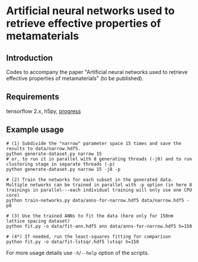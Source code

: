 # Artificial neural networks used to retrieve effective properties of metamaterials

## Introduction

Codes to accompany the paper "Artificial neural networks used to retrieve effective properties of metamaterials" (to be published). 

## Requirements

tensorflow 2.x, h5py, [progress](https://pypi.org/project/progress/)

## Example usage

    # (1) Subdivide the "narrow" parameter space 15 times and save the results to data/narrow.hdf5.
	python generate-dataset.py narrow 15
	# or, to run it in parallel with 8 generating threads (-j8) and to run clustering stage in separate threads (-p)
	python generate-dataset.py narrow 15 -j8 -p

	# (2) Train the networks for each subset in the generated data. Multiple networks can be trained in parallel with -p option (in here 8 trainings in parallel---each individual training will only use one CPU core)
	python train-networks.py data/anns-for-narrow.hdf5 data/narrow.hdf5 -p8

	# (3) Use the trained ANNs to fit the data (here only for 150nm lattice spacing dataset)
	python fit.py -o data/fit-ann.hdf5 ann data/anns-for-narrow.hdf5 h=150

	# (4*) If needed, run the least-squares fitting for comparison
	python fit.py -o data/fit-lstsqr.hdf5 lstsqr h=150

For more usage details use `-h`/`--help` option of the scripts.